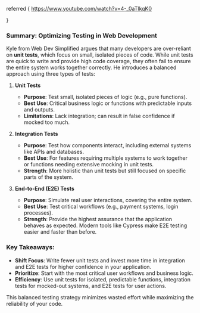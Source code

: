 
referred {
https://www.youtube.com/watch?v=4-_0aTlkqK0

}
### Summary: Optimizing Testing in Web Development

Kyle from Web Dev Simplified argues that many developers are over-reliant on **unit tests**, which focus on small, isolated pieces of code. While unit tests are quick to write and provide high code coverage, they often fail to ensure the entire system works together correctly. He introduces a balanced approach using three types of tests:

1. **Unit Tests**
    
    - **Purpose**: Test small, isolated pieces of logic (e.g., pure functions).
    - **Best Use**: Critical business logic or functions with predictable inputs and outputs.
    - **Limitations**: Lack integration; can result in false confidence if mocked too much.
2. **Integration Tests**
    
    - **Purpose**: Test how components interact, including external systems like APIs and databases.
    - **Best Use**: For features requiring multiple systems to work together or functions needing extensive mocking in unit tests.
    - **Strength**: More holistic than unit tests but still focused on specific parts of the system.
3. **End-to-End (E2E) Tests**
    
    - **Purpose**: Simulate real user interactions, covering the entire system.
    - **Best Use**: Test critical workflows (e.g., payment systems, login processes).
    - **Strength**: Provide the highest assurance that the application behaves as expected. Modern tools like Cypress make E2E testing easier and faster than before.

### Key Takeaways:

- **Shift Focus**: Write fewer unit tests and invest more time in integration and E2E tests for higher confidence in your application.
- **Prioritize**: Start with the most critical user workflows and business logic.
- **Efficiency**: Use unit tests for isolated, predictable functions, integration tests for mocked-out systems, and E2E tests for user actions.

This balanced testing strategy minimizes wasted effort while maximizing the reliability of your code.


